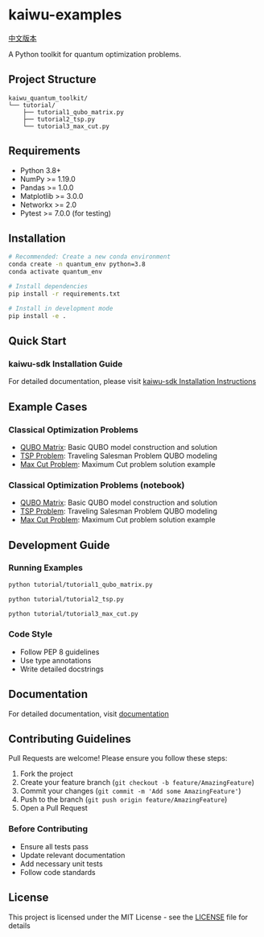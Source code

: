 # kaiwu-examples

[中文版本](README.md)

A Python toolkit for quantum optimization problems.


## Project Structure

```
kaiwu_quantum_toolkit/
└── tutorial/
    ├── tutorial1_qubo_matrix.py
    ├── tutorial2_tsp.py
    └── tutorial3_max_cut.py
```

## Requirements

- Python 3.8+
- NumPy >= 1.19.0
- Pandas >= 1.0.0
- Matplotlib >= 3.0.0
- Networkx >= 2.0
- Pytest >= 7.0.0 (for testing)

## Installation

```bash
# Recommended: Create a new conda environment
conda create -n quantum_env python=3.8
conda activate quantum_env

# Install dependencies
pip install -r requirements.txt

# Install in development mode
pip install -e .
```

## Quick Start

### kaiwu-sdk Installation Guide

For detailed documentation, please visit [kaiwu-sdk Installation Instructions](https://kaiwu-sdk-docs.qboson.com/en/source/sdk_installation_instructions.html)

## Example Cases

### Classical Optimization Problems
- [QUBO Matrix](examples/tutorial1_qubo_matrix.py): Basic QUBO model construction and solution
- [TSP Problem](examples/tutorial2_tsp.py): Traveling Salesman Problem QUBO modeling
- [Max Cut Problem](examples/tutorial3_max_cut.py): Maximum Cut problem solution example

### Classical Optimization Problems (notebook)
- [QUBO Matrix](tutorial/notebook/tutorial1_qubo_matrix.ipynb): Basic QUBO model construction and solution
- [TSP Problem](tutorial/notebook/tutorial2_tsp.ipynb): Traveling Salesman Problem QUBO modeling
- [Max Cut Problem](tutorial/notebook/tutorial3_max_cut.ipynb): Maximum Cut problem solution example


## Development Guide

### Running Examples
```bash
python tutorial/tutorial1_qubo_matrix.py

python tutorial/tutorial2_tsp.py

python tutorial/tutorial3_max_cut.py
```

### Code Style
- Follow PEP 8 guidelines
- Use type annotations
- Write detailed docstrings

## Documentation

For detailed documentation, visit [documentation](https://kaiwu-sdk-docs.qboson.com/en/source/introduction.html)

## Contributing Guidelines

Pull Requests are welcome! Please ensure you follow these steps:

1. Fork the project
2. Create your feature branch (`git checkout -b feature/AmazingFeature`)
3. Commit your changes (`git commit -m 'Add some AmazingFeature'`)
4. Push to the branch (`git push origin feature/AmazingFeature`)
5. Open a Pull Request

### Before Contributing
- Ensure all tests pass
- Update relevant documentation
- Add necessary unit tests
- Follow code standards

## License

This project is licensed under the MIT License - see the [LICENSE](LICENSE) file for details

